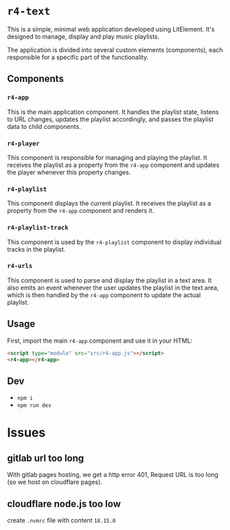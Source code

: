 # `r4-text`

This is a simple, minimal web application developed using LitElement. It's designed to manage, display and play music playlists.

The application is divided into several custom elements (components), each responsible for a specific part of the functionality.

## Components

### `r4-app`

This is the main application component. It handles the playlist state, listens to URL changes, updates the playlist accordingly, and passes the playlist data to child components.

### `r4-player`

This component is responsible for managing and playing the playlist. It receives the playlist as a property from the `r4-app` component and updates the player whenever this property changes.

### `r4-playlist`

This component displays the current playlist. It receives the playlist as a property from the `r4-app` component and renders it.

### `r4-playlist-track`

This component is used by the `r4-playlist` component to display individual tracks in the playlist.

### `r4-urls`

This component is used to parse and display the playlist in a text area. It also emits an event whenever the user updates the playlist in the text area, which is then handled by the `r4-app` component to update the actual playlist.

## Usage

First, import the main `r4-app` component and use it in your HTML:

```html
<script type="module" src="src/r4-app.js"></script>
<r4-app></r4-app>
```

## Dev

- `npm i`
- `npm run dev`

# Issues

## gitlab url too long

With gitlab pages hosting, we get a http error 401, Request URL is too long (so we host on cloudflare pages).

## cloudflare node.js too low

create `.nvmrc` file with content `18.15.0`
